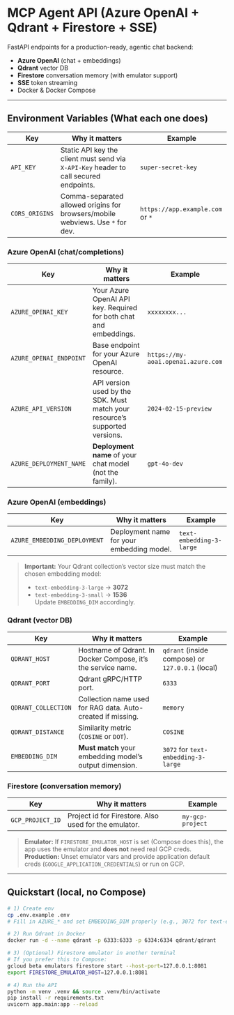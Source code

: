 # MCP Agent API (Azure OpenAI + Qdrant + Firestore + SSE)

FastAPI endpoints for a production-ready, agentic chat backend:

- **Azure OpenAI** (chat + embeddings)
- **Qdrant** vector DB
- **Firestore** conversation memory (with emulator support)
- **SSE** token streaming
- Docker & Docker Compose

---

## Environment Variables (What each one does)

| Key | Why it matters | Example |
|---|---|---|
| `API_KEY` | Static API key the client must send via `X-API-Key` header to call secured endpoints. | `super-secret-key` |
| `CORS_ORIGINS` | Comma-separated allowed origins for browsers/mobile webviews. Use `*` for dev. | `https://app.example.com` or `*` |

### Azure OpenAI (chat/completions)
| Key | Why it matters | Example |
|---|---|---|
| `AZURE_OPENAI_KEY` | Your Azure OpenAI API key. Required for both chat and embeddings. | `xxxxxxxx...` |
| `AZURE_OPENAI_ENDPOINT` | Base endpoint for your Azure OpenAI resource. | `https://my-aoai.openai.azure.com` |
| `AZURE_API_VERSION` | API version used by the SDK. Must match your resource’s supported versions. | `2024-02-15-preview` |
| `AZURE_DEPLOYMENT_NAME` | **Deployment name** of your chat model (not the family). | `gpt-4o-dev` |

### Azure OpenAI (embeddings)
| Key | Why it matters | Example |
|---|---|---|
| `AZURE_EMBEDDING_DEPLOYMENT` | Deployment name for your embedding model. | `text-embedding-3-large` |

> **Important:** Your Qdrant collection’s vector size must match the chosen embedding model:  
> - `text-embedding-3-large` → **3072**  
> - `text-embedding-3-small` → **1536**  
> Update `EMBEDDING_DIM` accordingly.

### Qdrant (vector DB)
| Key | Why it matters | Example |
|---|---|---|
| `QDRANT_HOST` | Hostname of Qdrant. In Docker Compose, it’s the service name. | `qdrant` (inside compose) or `127.0.0.1` (local) |
| `QDRANT_PORT` | Qdrant gRPC/HTTP port. | `6333` |
| `QDRANT_COLLECTION` | Collection name used for RAG data. Auto-created if missing. | `memory` |
| `QDRANT_DISTANCE` | Similarity metric (`COSINE` or `DOT`). | `COSINE` |
| `EMBEDDING_DIM` | **Must match** your embedding model’s output dimension. | `3072` for `text-embedding-3-large` |

### Firestore (conversation memory)
| Key | Why it matters | Example |
|---|---|---|
| `GCP_PROJECT_ID` | Project id for Firestore. Also used for the emulator. | `my-gcp-project` |

> **Emulator:** If `FIRESTORE_EMULATOR_HOST` is set (Compose does this), the app uses the emulator and **does not** need real GCP creds.  
> **Production:** Unset emulator vars and provide application default creds (`GOOGLE_APPLICATION_CREDENTIALS`) or run on GCP.

---

## Quickstart (local, no Compose)

```bash
# 1) Create env
cp .env.example .env
# Fill in AZURE_* and set EMBEDDING_DIM properly (e.g., 3072 for text-embedding-3-large)

# 2) Run Qdrant in Docker
docker run -d --name qdrant -p 6333:6333 -p 6334:6334 qdrant/qdrant

# 3) (Optional) Firestore emulator in another terminal
# If you prefer this to Compose:
gcloud beta emulators firestore start --host-port=127.0.0.1:8081
export FIRESTORE_EMULATOR_HOST=127.0.0.1:8081

# 4) Run the API
python -m venv .venv && source .venv/bin/activate
pip install -r requirements.txt
uvicorn app.main:app --reload
